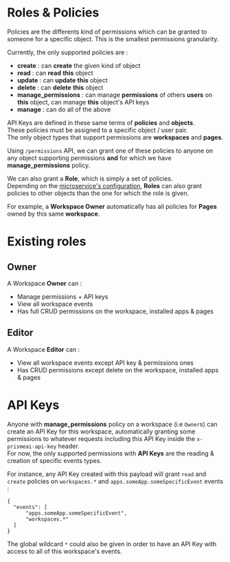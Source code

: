 # Roles & Policies  
Policies are the differents kind of permissions which can be granted to someone for a specific object. This is the smallest permissions granularity.  

Currently, the only supported policies are :  
- **create** : can **create** the given kind of object  
- **read** : can **read** **this** object  
- **update** : can **update** **this** object    
- **delete** : can **delete** **this** object    
- **manage_permissions** : can manage **permissions** of others **users** on **this** object, can manage **this** object's API keys  
- **manage** : can do all of the above

API Keys are defined in these same terms of **policies** and **objects**.  
These policies must be assigned to a specific object / user pair.  
The only object types that support permissions are **workspaces** and **pages**.  

Using `/permissions` API, we can grant one of these policies to anyone on any object supporting permissions **and** for which we have **manage_permissions** policy.

We can also grant a **Role**, which is simply a set of policies.  
Depending on the [microservice's configuration](../../architecture/authentication_access_control/#authorization-configuration), **Roles** can also grant policies to other objects than the one for which the role is given.  

For example, a **Workspace Owner** automatically has all policies for **Pages** owned by this same **workspace**.

# Existing roles

## Owner
A Workspace **Owner** can :  
- Manage permissions + API keys  
- View all workspace events  
- Has full CRUD permissions on the workspace, installed apps & pages

## Editor
A Workspace **Editor** can :  
- View all workspace events except API key & permissions ones  
- Has CRUD permissions except delete on the workspace, installed apps & pages

# API Keys  
Anyone with **manage_permissions** policy on a workspace (i.e `Owner`s) can create an API Key for this workspace, automatically granting some permissions to whatever requests including this API Key inside the `x-prismeai-api-key` header.  
For now, the only supported permissions with **API Keys** are the reading & creation of specific events types.  

For instance, any API Key created with this payload will grant `read` and `create` policies on `workspaces.*` and `apps.someApp.someSpecificEvent` events :  
```
{
  "events": [
      "apps.someApp.someSpecificEvent",
      "workspaces.*"
  ]
}
```  

The global wildcard `*` could also be given in order to have an API Key with access to all of this workspace's events.  
